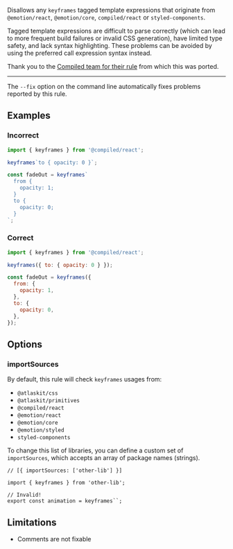 Disallows any `keyframes` tagged template expressions that originate from `@emotion/react`, `@emotion/core`, `compiled/react` or `styled-components`.

Tagged template expressions are difficult to parse correctly (which can lead to more frequent build failures or invalid CSS generation), have limited type safety, and lack syntax highlighting. These problems can be avoided by using the preferred call expression syntax instead.

Thank you to the [Compiled team for their rule](https://github.com/atlassian-labs/compiled/tree/master/packages/eslint-plugin/src/rules/no-keyframes-tagged-template-expression) from which this was ported.

---

The `--fix` option on the command line automatically fixes problems reported by this rule.

## Examples

### Incorrect

```js
import { keyframes } from '@compiled/react';

keyframes`to { opacity: 0 }`;

const fadeOut = keyframes`
  from {
    opacity: 1;
  }
  to {
    opacity: 0;
  }
`;
```

### Correct

```js
import { keyframes } from '@compiled/react';

keyframes({ to: { opacity: 0 } });

const fadeOut = keyframes({
  from: {
    opacity: 1,
  },
  to: {
    opacity: 0,
  },
});
```

## Options

### importSources

By default, this rule will check `keyframes` usages from:

- `@atlaskit/css`
- `@atlaskit/primitives`
- `@compiled/react`
- `@emotion/react`
- `@emotion/core`
- `@emotion/styled`
- `styled-components`

To change this list of libraries, you can define a custom set of `importSources`, which accepts an array of package names (strings).

```tsx
// [{ importSources: ['other-lib'] }]

import { keyframes } from 'other-lib';

// Invalid!
export const animation = keyframes``;
```

## Limitations

- Comments are not fixable
